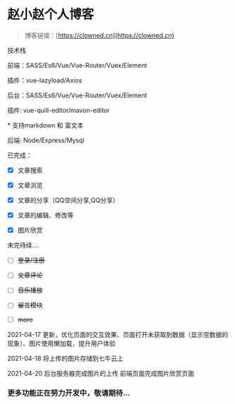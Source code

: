 # 赵小赵个人博客

> 博客链接：[https://clowned.cn](https://clowned.cn)

技术栈

前端：SASS/Es6/Vue/Vue-Router/Vuex/Element

插件：vue-lazyload/Axios

后台：SASS/Es6/Vue/Vue-Router/Vuex/Element

插件: vue-quill-editor/mavon-editor

\* 支持markdown 和 富文本

后端: Node/Express/Mysql


已完成：

- [x] 文章搜索
- [x] 文章浏览
- [x] 文章的分享（QQ空间分享,QQ分享）
- [x] 文章的编辑、修改等
- [x] 图片欣赏


未完待续....

- [ ] ~~登录/注册~~
- [ ] ~~文章评论~~
- [ ] ~~音乐播放~~
- [ ] ~~留言模块~~
- [ ] ~~more~~



2021-04-17 更新，优化页面的交互效果、页面打开未获取到数据（显示空数据的现象）、图片使用懒加载，提升用户体验

2021-04-18 将上传的图片存储到七牛云上

2021-04-20 后台服务器完成图片的上传 前端页面完成图片欣赏页面




### 更多功能正在努力开发中，敬请期待...
